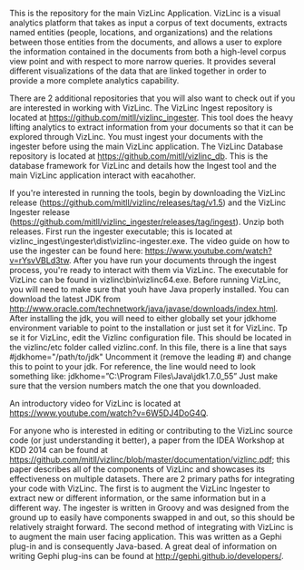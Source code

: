 

This is the repository for the main VizLinc Application. VizLinc is a visual analytics platform that takes as input a corpus of text documents, extracts named entities (people, locations, and organizations) and the relations between those entities from the documents, and allows a user to explore the information contained in the documents from both a high-level corpus view point and with respect to more narrow queries. It provides several different visualizations of the data that are linked together in order to provide a more complete analytics capability.

There are 2 additional repositories that you will also want to check out if you are interested in working with VizLinc. The VizLinc Ingest repository is located at https://github.com/mitll/vizlinc_ingester. This tool does the heavy lifting analytics to extract information from your documents so that it can be explored through VizLinc. You must ingest your documents with the ingester before using the main VizLinc application. The VizLinc Database repository is located at https://github.com/mitll/vizlinc_db. This is the database framework for VizLinc and details how the Ingest tool and the main VizLinc application interact with eacahother.

If you're interested in running the tools, begin by downloading the VizLinc release (https://github.com/mitll/vizlinc/releases/tag/v1.5) and the VizLinc Ingester release (https://github.com/mitll/vizlinc_ingester/releases/tag/ingest). Unzip both releases. First run the ingester executable; this is located at vizlinc_ingest\ingester\dist\vizlinc-ingester.exe. The video guide on how to use the ingester can be found here: https://www.youtube.com/watch?v=rYsvVBLd3tw. After you have run your documents through the ingest process, you're ready to interact with them via VizLinc. The executable for VizLinc can be found in vizlinc\bin\vizlinc64.exe. Before running VizLinc, you will need to make sure that youh have Java properly installed. You can download the latest JDK from http://www.oracle.com/technetwork/java/javase/downloads/index.html. After installing the jdk, you will need to either globally set your jdkhome environment variable to point to the installation or just set it for VizLinc. Tp se it for VizLinc, edit the Vizlinc configuration file. This should be located in the vizlinc/etc folder called vizlinc.conf. In this file, there is a line that says #jdkhome="/path/to/jdk" Uncomment it (remove the leading #) and change this to point to your jdk. For reference, the line would need to look something like: jdkhome=”C:\Program Files\Java\jdk1.7.0_55” Just make sure that the version numbers match the one that you downloaded.

An introductory video for VizLinc is located at https://www.youtube.com/watch?v=6W5DJ4DoG4Q.

For anyone who is interested in editing or contributing to the VizLinc source code (or just understanding it better), a paper from the IDEA Workshop at KDD 2014 can be found at https://github.com/mitll/vizlinc/blob/master/documentation/vizlinc.pdf; this paper describes all of the components of VizLinc and showcases its effectiveness on multiple datasets. There are 2 primary paths for integrating your code with VizLinc. The first is to augment the VizLinc Ingester to extract new or different information, or the same information but in a different way. The ingester is written in Groovy and was designed from the ground up to easily have components swapped in and out, so this should be relatively straight forward. The second method of integrating with VizLinc is to augment the main user facing application. This was written as a Gephi plug-in and is consequently Java-based. A great deal of information on writing Gephi plug-ins can be found at http://gephi.github.io/developers/.
